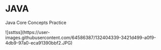 <h1>JAVA</h1>

<p>Java Core Concepts Practice</p>
![ssttss](https://user-images.githubusercontent.com/64586387/132404339-3421d499-a0f9-4db9-97a0-eca91390bbf2.JPG)


